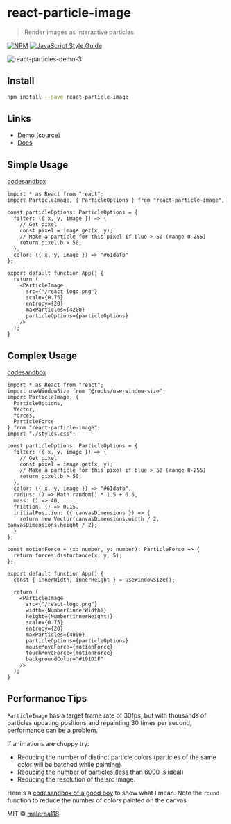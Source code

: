 # react-particle-image

> Render images as interactive particles

[![NPM](https://img.shields.io/npm/v/react-particle-image.svg)](https://www.npmjs.com/package/react-particle-image) [![JavaScript Style Guide](https://img.shields.io/badge/code_style-standard-brightgreen.svg)](https://standardjs.com)

![react-particles-demo-3](https://user-images.githubusercontent.com/5760059/74112617-d6741a00-4b63-11ea-9757-81c55fe8e9b5.gif)

## Install

```bash
npm install --save react-particle-image
```

## Links

- [Demo](https://malerba118.github.io/react-particle-image-demo/) ([source](https://github.com/malerba118/react-particle-image-demo/blob/master/src/App.tsx))
- [Docs](https://malerba118.github.io/react-particle-image/interfaces/_particleimage_particleimage_.particleimageprops.html)


## Simple Usage
[codesandbox](https://codesandbox.io/s/react-particle-image-simple-ei97k)
```tsx
import * as React from "react";
import ParticleImage, { ParticleOptions } from "react-particle-image";

const particleOptions: ParticleOptions = {
  filter: ({ x, y, image }) => {
    // Get pixel
    const pixel = image.get(x, y);
    // Make a particle for this pixel if blue > 50 (range 0-255)
    return pixel.b > 50;
  },
  color: ({ x, y, image }) => "#61dafb"
};

export default function App() {
  return (
    <ParticleImage
      src={"/react-logo.png"}
      scale={0.75}
      entropy={20}
      maxParticles={4200}
      particleOptions={particleOptions}
    />
  );
}
```

## Complex Usage
 [codesandbox](https://codesandbox.io/s/react-particle-image-complex-pbzo9)
```tsx
import * as React from "react";
import useWindowSize from "@rooks/use-window-size";
import ParticleImage, {
  ParticleOptions,
  Vector,
  forces,
  ParticleForce
} from "react-particle-image";
import "./styles.css";

const particleOptions: ParticleOptions = {
  filter: ({ x, y, image }) => {
    // Get pixel
    const pixel = image.get(x, y);
    // Make a particle for this pixel if blue > 50 (range 0-255)
    return pixel.b > 50;
  },
  color: ({ x, y, image }) => "#61dafb",
  radius: () => Math.random() * 1.5 + 0.5,
  mass: () => 40,
  friction: () => 0.15,
  initialPosition: ({ canvasDimensions }) => {
    return new Vector(canvasDimensions.width / 2, canvasDimensions.height / 2);
  }
};

const motionForce = (x: number, y: number): ParticleForce => {
  return forces.disturbance(x, y, 5);
};

export default function App() {
  const { innerWidth, innerHeight } = useWindowSize();

  return (
    <ParticleImage
      src={"/react-logo.png"}
      width={Number(innerWidth)}
      height={Number(innerHeight)}
      scale={0.75}
      entropy={20}
      maxParticles={4000}
      particleOptions={particleOptions}
      mouseMoveForce={motionForce}
      touchMoveForce={motionForce}
      backgroundColor="#191D1F"
    />
  );
}
```

## Performance Tips
`ParticleImage` has a target frame rate of 30fps, but with thousands of particles updating positions and repainting 30 times per second, performance can be a problem.

If animations are choppy try:
- Reducing the number of distinct particle colors (particles of the same color will be batched while painting)
- Reducing the number of particles (less than 6000 is ideal)
- Reducing the resolution of the src image.

Here's a [codesandbox of a good boy](https://codesandbox.io/s/react-particle-image-multicolor-dp8up) to show what I mean. Note the `round` function to reduce the number of colors painted on the canvas.


MIT © [malerba118](https://github.com/malerba118)
